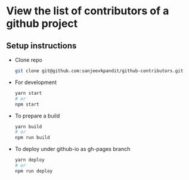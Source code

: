# View the list of contributors of a github project

## Setup instructions

- Clone repo

  ```bash
  git clone git@github.com:sanjeevkpandit/github-contributors.git
  ```

- For development

  ```bash
  yarn start
  # or
  npm start
  ```

- To prepare a build

  ```bash
  yarn build
  # or
  npm run build
  ```

- To deploy under github-io as gh-pages branch

  ```bash
  yarn deploy
  # or
  npm run deploy
  ```
